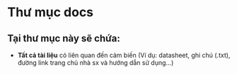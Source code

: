 # Thư mục docs

## Tại thư mục này sẽ chứa:

* **Tất cả tài liệu** có liên quan đến cảm biến (Ví dụ: datasheet, ghi chú (.txt), đường link trang chủ nhà sx và hướng dẫn sử dụng...)